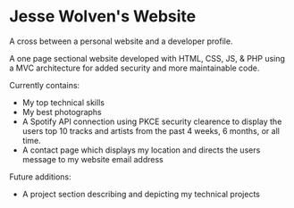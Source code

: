 # Jesse Wolven's Website

A cross between a personal website and a developer profile.

A one page sectional website developed with HTML, CSS, JS, & PHP using a MVC architecture for added security and more maintainable code.

Currently contains:

- My top technical skills
- My best photographs
- A Spotify API connection using PKCE security clearence to display the users top 10 tracks and artists from the past 4 weeks, 6 months, or all time.
- A contact page which displays my location and directs the users message to my website email address

Future additions:

- A project section describing and depicting my technical projects
